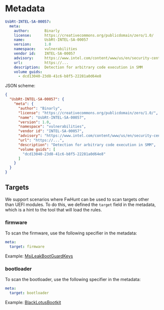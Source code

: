# Metadata

```yaml
UsbRt-INTEL-SA-00057:
  meta:
    author:       Binarly
    license:      https://creativecommons.org/publicdomain/zero/1.0/
    name:         UsbRt-INTEL-SA-00057
    version:      1.0
    namespace:    vulnerabilities
    vendor id:    INTEL-SA-00057
    advisory:     https://www.intel.com/content/www/us/en/security-center/advisory/intel-sa-00057.html
    url:          https://...
    description:  Detection for arbitrary code execution in SMM
    volume guids:
      - dcd13040-23d8-41c6-b8f5-22281a0d64e8
```

JSON scheme:

```json
{
  "UsbRt-INTEL-SA-00057": {
    "meta": {
      "author": "Binarly",
      "license": "https://creativecommons.org/publicdomain/zero/1.0/",
      "name": "UsbRt-INTEL-SA-00057",
      "version": 1.0,
      "namespace": "vulnerabilities",
      "vendor id": "INTEL-SA-00057",
      "advisory": "https://www.intel.com/content/www/us/en/security-center/advisory/intel-sa-00057.html",
      "url": "https://...",
      "description": "Detection for arbitrary code execution in SMM",
      "volume guids": [
        "dcd13040-23d8-41c6-b8f5-22281a0d64e8"
      ]
    }
  }
}
```

## Targets

We support scenarios where FwHunt can be used to scan targets other than UEFI modules.
To do this, we defined the `target` field in the metadata, which is a hint to the tool that will load the rules.

### firmware

To scan the firmware, use the following specifier in the metadata:

```yaml
meta:
  target: firmware
```

Example: [MsiLeakBootGuardKeys](https://github.com/binarly-io/FwHunt/blob/main/rules/SupplyChain/MsiLeakBootGuardKeys.yml)

### bootloader

To scan the bootloader, use the following specifier in the metadata:

```yaml
meta:
  target: bootloader
```

Example: [BlackLotusBootkit](https://github.com/binarly-io/FwHunt/blob/main/rules/Threats/BlackLotusBootkit.yml)
